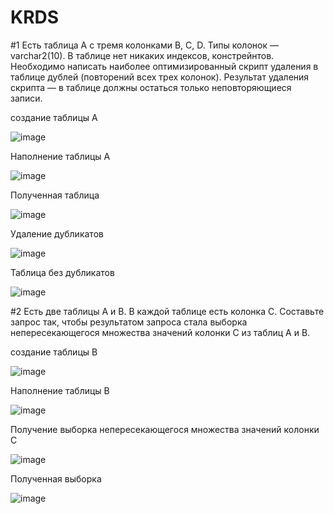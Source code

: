 # KRDS
#1
Есть таблица A с тремя колонками B, C, D. Типы колонок — varchar2(10). В таблице нет никаких индексов, констрейнтов. Необходимо написать наиболее оптимизированный скрипт удаления в таблице дублей (повторений всех трех колонок). Результат удаления скрипта — в таблице должны остаться только неповторяющиеся записи.

создание таблицы A

![image](https://github.com/user-attachments/assets/757d3a1b-8ef0-4d4c-8f8c-7f29b1e3d79b)

Наполнение таблицы A

![image](https://github.com/user-attachments/assets/c900c985-e0d5-4d35-a2de-97fb3f72e8ef)

Полученная таблица

![image](https://github.com/user-attachments/assets/fdee3a30-33e5-4d86-9d2b-f87cf9768c97)

Удаление дубликатов

![image](https://github.com/user-attachments/assets/c0fcc7c6-c9bf-4fd7-af04-824820ee5871)

Таблица без дубликатов

![image](https://github.com/user-attachments/assets/bb895c80-a1d1-46f2-859b-0bd5e993cb04)

#2
Есть две таблицы A и B. В каждой таблице есть колонка C. Составьте запрос так, чтобы результатом запроса стала выборка непересекающегося множества значений колонки C из таблиц A и B.

создание таблицы B

![image](https://github.com/user-attachments/assets/03deb52b-bf47-4f6b-9c44-8485ecb1a909)

Наполнение таблицы B

![image](https://github.com/user-attachments/assets/5bed0923-3ecc-4275-8adc-3abf7561e47d)

Получение выборка непересекающегося множества значений колонки C

![image](https://github.com/user-attachments/assets/056fb71d-c615-4d14-81de-b989d358266c)

Полученная выборка

![image](https://github.com/user-attachments/assets/37a6dcd4-7a57-42ca-8b3b-bc446556704f)




